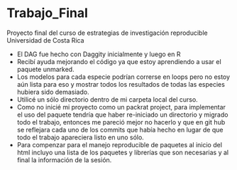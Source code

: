 # Trabajo_Final
Proyecto final del curso de estrategias de investigación reproducible
Universidad de Costa Rica

* El DAG fue hecho con Daggity inicialmente y luego en R
* Recibí ayuda mejorando el código ya que estoy aprendiendo a usar el paquete unmarked.
* Los modelos para cada especie podrían correrse en loops pero no estoy aún lista para eso y mostrar todos los resultados de todas las especies hubiera sido demasiado.
* Utilicé un sólo directorio dentro de mi carpeta local del curso.
* Como no inicié mi proyecto como un packrat project, para implementar el uso del paquete tendría que haber re-iniciado un directorio y migrado todo el trabajo, entonces me pareció mejor no hacerlo y que en git hub se reflejara cada uno de los commits que había hecho en lugar de que todo el trabajo apareciera listo en uno sólo. 
* Para compenzar para el manejo reproducible de paquetes al inicio del html incluyo una lista de los paquetes y librerías que son necesarias y al final la información de la sesión.
